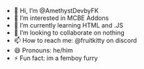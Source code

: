 - 👋 Hi, I’m @AmethystDevbyFK
- 👀 I’m interested in MCBE Addons
- 🌱 I’m currently learning HTML and .JS
- 💞️ I’m looking to collaborate on nothing
- 📫 How to reach me: @fruitkitty on discord
- 😄 Pronouns: he/him
- ⚡ Fun fact: im a femboy furry

<!---
AmethystDevbyFK/AmethystDevbyFK is a ✨ special ✨ repository because its `README.md` (this file) appears on your GitHub profile.
You can click the Preview link to take a look at your changes.
--->
